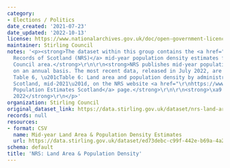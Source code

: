 ```yaml
---
category:
- Elections / Politics
date_created: '2021-07-23'
date_updated: '2022-10-13'
license: https://www.nationalarchives.gov.uk/doc/open-government-licence/version/3/
maintainer: Stirling Council
notes: '<p><strong>The dataset within this group contains the <a href="https://www.nrscotland.gov.uk/">National
  Records of Scotland (NRS)</a> mid-year population density estimates for the Stirling
  Council area.</strong>\r\n\r\n<strong>NRS publishes mid-year population estimates
  on an annual basis. The most recent data, released in July 2022, are sourced from
  Table 6, \u201cTable 6: Land area and population density by administrative area,
  Scotland, mid-2021\u201d, on the NRS website <a href="\r\nhttps://www.nrscotland.gov.uk/statistics-and-data/statistics/statistics-by-theme/population/population-estimates/mid-year-population-estimates/mid-2021">Mid-2021
  Population Estimates Scotland</a> page.</strong>\r\n\r\n<strong>\xa9 Crown Copyright
  2022</strong>\r\n</p>'
organization: Stirling Council
original_dataset_link: https://data.stirling.gov.uk/dataset/nrs-land-area-and-population-density
records: null
resources:
- format: CSV
  name: Mid-year Land Area & Population Density Estimates
  url: https://data.stirling.gov.uk/dataset/ed73debc-c99f-442e-b69a-4a288235bf2f/resource/8d8e7c94-701e-4f38-9346-f5b0bf25d121/download/20220718-stirling-nrs-land-area-population-density-estimates-2000-to-2021.csv
schema: default
title: 'NRS: Land Area & Population Density'
---
```


